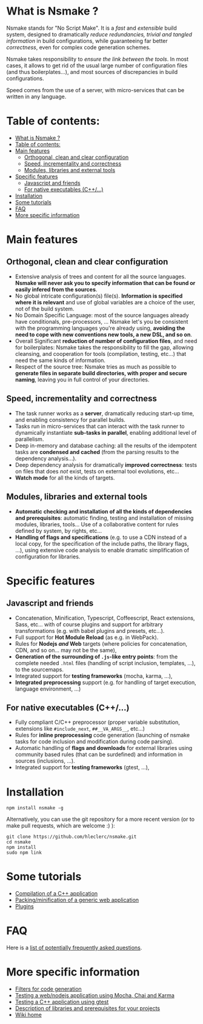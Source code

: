 # What is Nsmake ?

Nsmake stands for "No Script Make". It is a *fast* and *extensible* build system, designed to dramatically *reduce redundancies, trivial and tangled information* in build configurations, while guaranteeing far better *correctness*, even for complex code generation schemes.

Nsmake takes responsibility to *ensure the link between the tools*. In most cases, it allows to get rid of the usual large number of configuration files (and thus boilerplates...), and most sources of discrepancies in build configurations.

Speed comes from the use of a server, with micro-services that can be written in any language.

# Table of contents:

<!-- TOC -->

- [What is Nsmake ?](#what-is-nsmake-)
- [Table of contents:](#table-of-contents)
- [Main features](#main-features)
    - [Orthogonal, clean and clear configuration](#orthogonal-clean-and-clear-configuration)
    - [Speed, incrementality and correctness](#speed-incrementality-and-correctness)
    - [Modules, libraries and external tools](#modules-libraries-and-external-tools)
- [Specific features](#specific-features)
    - [Javascript and friends](#javascript-and-friends)
    - [For native executables (C++/...)](#for-native-executables-c)
- [Installation](#installation)
- [Some tutorials](#some-tutorials)
- [FAQ](#faq)
- [More specific information](#more-specific-information)

<!-- /TOC -->

# Main features

## Orthogonal, clean and clear configuration

* Extensive analysis of trees and content for all the source languages. **Nsmake will never ask you to specify information that can be found or easily infered from the sources**.
* No global intricate configuration(s) file(s). **Information is specified where it is relevant** and use of global variables are a choice of the user, not of the build system.
* No Domain Specific Language: most of the source languages already have conditionals, pre-processors, ... Nsmake let's you be consistent with the programming languages you're already using, **avoiding the need to cope with new conventions new tools, a new DSL, and so on**.
* Overall Significant **reduction of number of configuration files**, and need for boilerplates: Nsmake takes the responsibility to fill the gap, allowing cleansing, and cooperation for tools (compilation, testing, etc...) that need the same kinds of information.
* Respect of the source tree: Nsmake tries as much as possible to **generate files in separate build directories, with proper and secure naming**, leaving you in full control of your directories.

## Speed, incrementality and correctness

* The task runner works as a **server**, dramatically reducing start-up time, and enabling consistency for parallel builds.
* Tasks run in micro-services that can interact with the task runner to dynamically instantiate **sub-tasks in parallel**, enabling additional level of parallelism.
* Deep in-memory and database caching: all the results of the idempotent tasks are **condensed and cached** (from the parsing results to the dependency analysis...).
* Deep dependency analysis for dramatically **improved correctness**: tests on files that does *not* exist, tests on external tool evolutions, etc...
* **Watch mode** for all the kinds of targets.

## Modules, libraries and external tools

* **Automatic checking and installation of all the kinds of dependencies and prerequisites**: automatic finding, testing and installation of missing modules, libraries, tools... Use of a collaborative content for rules defined by system, by rights, etc...
* **Handling of flags and specifications** (e.g. to use a CDN instead of a local copy, for the specification of the include paths, the library flags, ...), using extensive code analysis to enable dramatic simplification of configuration for libraries.

# Specific features

## Javascript and friends

* Concatenation, Minification, Typescript, Coffeescript, React extensions, Sass, etc... with of course plugins and support for arbitrary transformations (e.g. with babel plugins and presets, etc...).
* Full support for **Hot Module Reload** (as e.g. in WebPack).
* Rules for **Nodejs *and* Web** targets (where policies for concatenation, CDN, and so on... may not be the same),
* **Generation of the surrounding of `.js`-like entry points**: from the complete needed `.html` files (handling of script inclusion, templates, ...), to the sourcemaps.
* Integrated support for **testing frameworks** (mocha, karma, ...),
* **Integrated preprocessing** support (e.g. for handling of target execution, language environment, ...)

## For native executables (C++/...)

* Fully compliant C/C++ preprocessor (proper variable substitution, extensions like `#include_next`, `##__VA_ARGS__`, etc...)
* Rules for **inline preprocessing** code generation (launching of nsmake tasks for code inclusion and modification during code parsing).
* Automatic handling of **flags and downloads** for external libraries using community based rules (that can be surdefined) and information in sources (inclusions, ...).
* Integrated support for **testing frameworks** (gtest, ...),

# Installation

```
npm install nsmake -g
```

Alternatively, you can use the git repository for a more recent version (or to make pull requests, which are welcome :) ):

```
git clone https://github.com/hleclerc/nsmake.git
cd nsmake
npm install
sudo npm link
```

# Some tutorials

* [Compilation of a C++ application](https://github.com/hleclerc/nsmake/wiki/Tutorial:-compilation-of-a-CPP-executable)
* [Packing/minification of a generic web application](https://github.com/hleclerc/nsmake/wiki/Tutorial:-compilation-of-a-generic-web-application)
* [Plugins](https://github.com/hleclerc/nsmake/wiki/Plugins)

# FAQ

Here is a [list of potentially frequently asked questions](https://github.com/hleclerc/nsmake/wiki/Potentially-Frequently-Asked-Questions).

# More specific information

* [Filters for code generation](https://github.com/hleclerc/nsmake/wiki/Flags-and-automatic-installation-of-libraries-for-compiler-languages.md)
* [Testing a web/nodejs application using Mocha, Chai and Karma](https://github.com/hleclerc/nsmake/wiki/Testing-your-code-with-Mocha,-Karma,-Chai...)
* [Testing a C++ application using gtest](https://github.com/hleclerc/nsmake/wiki/Testing-your-C---code-with-gtest-(google-test))
* [Description of libraries and prerequisites for your projects](https://github.com/hleclerc/nsmake/wiki/Flags-and-automatic-installation-of-libraries-for-compiler-languages)
* [Wiki home](https://github.com/hleclerc/nsmake/wiki/Home)
